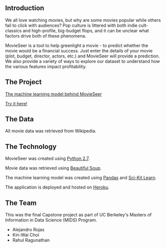 ## Introduction

We all love watching movies, but why are some movies popular while others fail to click with audiences? 
Pop culture is littered with both indie cult-classics and high-profile, big-budget flops, and it can be unclear what factors drive both of these phenomena.

MovieSeer is a tool to help greenlight a movie - to predict whether the movie would be a financial success. Just enter the details of your movie (plot, budget, director, actors, etc.) and MovieSeer will provide a prediction. We also provide a variety of ways to explore our dataset to understand how the various features impact profitability. 

## The Project

[The machine learning model behind MovieSeer](https://nbviewer.jupyter.org/github/rahulragunathan/MovieSeer-1.0/blob/master/movies_model.ipynb)

[Try it here!](https://movieseer.herokuapp.com/)

## The Data

All movie data was retrieved from Wikipedia.

## The Technology

MovieSeer was created using [Python 2.7](https://www.python.org/).

Movie data was retrieved using [Beautiful Soup](https://www.crummy.com/software/BeautifulSoup/).

The machine learning model was created using [Pandas](https://pandas.pydata.org/) and [Sci-Kit Learn](http://scikit-learn.org/).

The application is deployed and hosted on [Heroku](https://www.heroku.com/).

## The Team

This was the final Capstone project as part of UC Berkeley's Masters of Information in Data Science (MIDS) Program.

* Alejandro Rojas 
* Kin-Wai Choi
* Rahul Ragunathan
